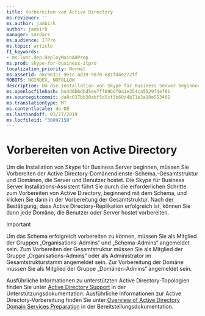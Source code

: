 ```yaml
---
title: Vorbereiten von Active Directory
ms.reviewer: ''
ms.author: jambirk
author: jambirk
manager: serdars
ms.audience: ITPro
ms.topic: article
f1_keywords:
- ms.lync.dep.DeployMainADPrep
ms.prod: skype-for-business-itpro
localization_priority: Normal
ms.assetid: a8c96311-9e1c-4d39-9870-681fd4e272ff
ROBOTS: NOINDEX, NOFOLLOW
description: Um die Installation von Skype für Business Server beginnen, müssen Sie Vorbereiten der Active Directory-Domänendienste-Schema,-Gesamtstruktur und Domänen, die Server und Benutzer hostet. Die Skype für Business Server Installations-Assistent führt Sie durch die erforderlichen Schritte zum Vorbereiten von Active Directory, beginnend mit dem Schema, und klicken Sie dann in der Vorbereitung der Gesamtstruktur. Nach der Bestätigung, dass Active Directory-Replikation erfolgreich ist, können Sie dann jede Domäne, die Benutzer oder Server hostet vorbereiten.
ms.openlocfilehash: be4d0b6dbd5ee7ff69bdf0a1e354ca5529fdef0b
ms.sourcegitcommit: da8c037bb30abf5d5cf3b60d4b71e3a10e553402
ms.translationtype: MT
ms.contentlocale: de-DE
ms.lasthandoff: 03/27/2019
ms.locfileid: "30897150"
---
```

# <a name="prepare-active-directory"></a>Vorbereiten von Active Directory

Um die Installation von Skype für Business Server beginnen, müssen Sie Vorbereiten der Active Directory-Domänendienste-Schema,-Gesamtstruktur und Domänen, die Server und Benutzer hostet. Die Skype für Business Server Installations-Assistent führt Sie durch die erforderlichen Schritte zum Vorbereiten von Active Directory, beginnend mit dem Schema, und klicken Sie dann in der Vorbereitung der Gesamtstruktur. Nach der Bestätigung, dass Active Directory-Replikation erfolgreich ist, können Sie dann jede Domäne, die Benutzer oder Server hostet vorbereiten.

> [!IMPORTANT]
> Um das Schema erfolgreich vorbereiten zu können, müssen Sie als Mitglied der Gruppen „Organisations-Admins“ und „Schema-Admins“ angemeldet sein. Zum Vorbereiten der Gesamtstruktur müssen Sie als Mitglied der Gruppe „Organisations-Admins“ oder als Administrator im Gesamtstrukturstamm angemeldet sein. Zur Vorbereitung der Domäne müssen Sie als Mitglied der Gruppe „Domänen-Admins“ angemeldet sein.

Ausführliche Informationen zu unterstützten Active Directory-Topologien finden Sie unter [Active Directory Support](https://technet.microsoft.com/library/28ed9ac4-586d-4803-ad45-99c4fa793f54.aspx) in der Unterstützungsdokumentation. Ausführliche Informationen zur Active Directory-Vorbereitung finden Sie unter [Overview of Active Directory Domain Services Preparation](https://technet.microsoft.com/library/cdd2a652-6a0d-4728-9950-3fcaa7a80066.aspx) in der Bereitstellungsdokumentation.


